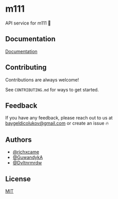# m111

API service for m111 🚚

## Documentation

[Documentation](https://github.com/m111-com/service/docs)

## Contributing

Contributions are always welcome!

See `CONTRIBUTING.md` for ways to get started.

## Feedback

If you have any feedback, please reach out to us at baygeldicolukov@gmail.com or create an issue 🔥

## Authors

- [@richxcame](https://www.github.com/richxcame)
- [@GuwandykA](https://www.github.com/GuwandykA)
- [@Dvltnrmrdw](https://www.github.com/Dvltnrmrdw)

## License

[MIT](https://choosealicense.com/licenses/mit/)


